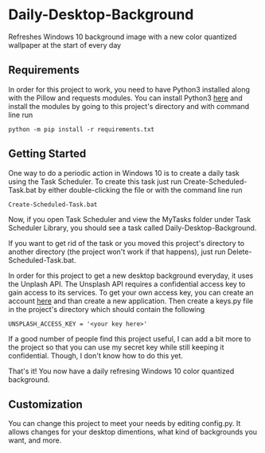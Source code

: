 # Daily-Desktop-Background
Refreshes Windows 10 background image with a new color quantized wallpaper at the start of every day

## Requirements
In order for this project to work, you need to have Python3 installed along with the Pillow and requests modules. You can install Python3 [here](https://www.python.org/downloads/) and install the modules by going to this project's directory and with command line run
```
python -m pip install -r requirements.txt
```

## Getting Started
One way to do a periodic action in Windows 10 is to create a daily task using the Task Scheduler. To create this task just run Create-Scheduled-Task.bat by either double-clicking the file or with the command line run
```
Create-Scheduled-Task.bat
```
Now, if you open Task Scheduler and view the MyTasks folder under Task Scheduler Library, you should see a task called Daily-Desktop-Background.

If you want to get rid of the task or you moved this project's directory to another directory (the project won't work if that happens), just run Delete-Scheduled-Task.bat.

In order for this project to get a new desktop background everyday, it uses the Unplash API. The Unsplash API requires a confidential access key to gain access to its services. To get your own access key, you can create an account [here](https://unsplash.com/developers) and than create a new application. Then create a keys.py file in the project's directory which should contain the following
```
UNSPLASH_ACCESS_KEY = '<your key here>'
```
If a good number of people find this project useful, I can add a bit more to the project so that you can use my secret key while still keeping it confidential. Though, I don't know how to do this yet.

That's it! You now have a daily refresing Windows 10 color quantized background.

## Customization
You can change this project to meet your needs by editing config.py. It allows changes for your desktop dimentions, what kind of backgrounds you want, and more.
